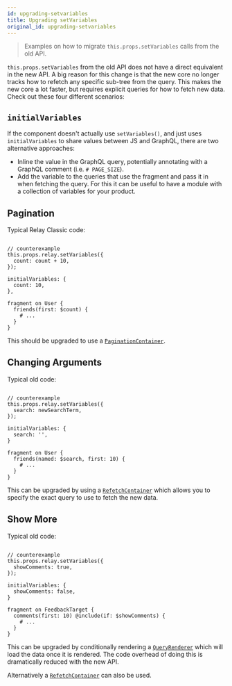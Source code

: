 ```yaml
---
id: upgrading-setvariables
title: Upgrading setVariables
original_id: upgrading-setvariables
---
```

<blockquote>
Examples on how to migrate <code>this.props.setVariables</code> calls from the old API.
</blockquote>

`this.props.setVariables` from the old API does not have a direct equivalent in the new API. A big reason for this change is that the new core no longer tracks how to refetch any specific sub-tree from the query. This makes the new core a lot faster, but requires explicit queries for how to fetch new data. Check out these four different scenarios:

## `initialVariables`

If the component doesn't actually use `setVariables()`, and just uses `initialVariables` to share values between JS and GraphQL, there are two alternative approaches:

-   Inline the value in the GraphQL query, potentially annotating with a GraphQL comment (i.e. `# PAGE_SIZE`).
-   Add the variable to the queries that use the fragment and pass it in when fetching the query. For this it can be useful to have a module with a collection of variables for your product.

## Pagination

Typical Relay Classic code:

```

// counterexample
this.props.relay.setVariables({
  count: count + 10,
});

initialVariables: {
  count: 10,
},

fragment on User {
  friends(first: $count) {
    # ...
  }
}
```

This should be upgraded to use a [`PaginationContainer`](./pagination-container).

## Changing Arguments

Typical old code:

```

// counterexample
this.props.relay.setVariables({
  search: newSearchTerm,
});

initialVariables: {
  search: '',
}

fragment on User {
  friends(named: $search, first: 10) {
    # ...
  }
}
```

This can be upgraded by using a [`RefetchContainer`](./refetch-container) which allows you to specify the exact query to use to fetch the new data.

## Show More

Typical old code:

```

// counterexample
this.props.relay.setVariables({
  showComments: true,
});

initialVariables: {
  showComments: false,
}

fragment on FeedbackTarget {
  comments(first: 10) @include(if: $showComments) {
    # ...
  }
}
```

This can be upgraded by conditionally rendering a [`QueryRenderer`](./query-renderer) which will load the data once it is rendered. The code overhead of doing this is dramatically reduced with the new API.

Alternatively a [`RefetchContainer`](./refetch-container) can also be used.
